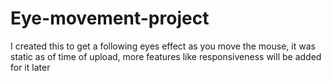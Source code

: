 # Eye-movement-project
I created this to get a following eyes effect as you move the mouse, it was static as of time of upload, more features like responsiveness will be added for it later

